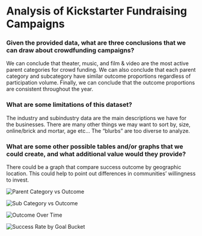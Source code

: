 # Analysis of Kickstarter Fundraising Campaigns

### Given the provided data, what are three conclusions that we can draw about crowdfunding campaigns?
We can conclude that theater, music, and film & video are the most active parent categories for crowd funding. We can also conclude that each parent category and subcategory have similar outcome proportions regardless of participation volume. Finally, we can conclude that the outcome proportions are consistent throughout the year.

### What are some limitations of this dataset?
The industry and subindustry data are the main descriptions we have for the businesses. There are many other things we may want to sort by, size, online/brick and mortar, age etc... The “blurbs” are too diverse to analyze. 

### What are some other possible tables and/or graphs that we could create, and what additional value would they provide?
There could be a graph that compare success outcome by geographic location. This could help to point out differences in communities’ willingness to invest.

![Parent Category vs Outcome](https://github.com/JacobMoen/Excel_Kickstarter_Analysis/assets/134341713/0c1c23b1-a0c6-43d7-9fde-a5d16a309d24)

![Sub Category vs Outcome](https://github.com/JacobMoen/Excel_Kickstarter_Analysis/assets/134341713/c102573c-4abf-4159-b27b-f02c65465c5d)

![Outcome Over Time](https://github.com/JacobMoen/Excel_Kickstarter_Analysis/assets/134341713/d9cdebd7-cc8c-4b86-b408-afcfec2c0d99)

![Success Rate by Goal Bucket](https://github.com/JacobMoen/Excel_Kickstarter_Analysis/assets/134341713/ecf3a53a-36e0-47cd-ba84-b5dee5c1f8fb)
